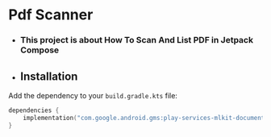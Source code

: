 # Pdf Scanner

- ###  This project is about How To Scan And List PDF in Jetpack Compose

- ## Installation

Add the dependency to your `build.gradle.kts` file:

```kotlin
dependencies {
    implementation("com.google.android.gms:play-services-mlkit-document-scanner:16.0.0-beta1")
}
```

